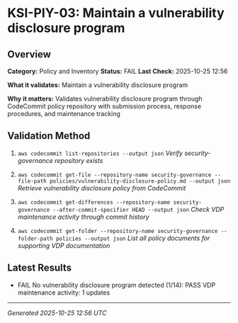 # KSI-PIY-03: Maintain a vulnerability disclosure program

## Overview

**Category:** Policy and Inventory
**Status:** FAIL
**Last Check:** 2025-10-25 12:56

**What it validates:** Maintain a vulnerability disclosure program

**Why it matters:** Validates vulnerability disclosure program through CodeCommit policy repository with submission process, response procedures, and maintenance tracking

## Validation Method

1. `aws codecommit list-repositories --output json`
   *Verify security-governance repository exists*

2. `aws codecommit get-file --repository-name security-governance --file-path policies/vulnerability-disclosure-policy.md --output json`
   *Retrieve vulnerability disclosure policy from CodeCommit*

3. `aws codecommit get-differences --repository-name security-governance --after-commit-specifier HEAD --output json`
   *Check VDP maintenance activity through commit history*

4. `aws codecommit get-folder --repository-name security-governance --folder-path policies --output json`
   *List all policy documents for supporting VDP documentation*

## Latest Results

- FAIL No vulnerability disclosure program detected (1/14): PASS VDP maintenance activity: 1 updates

---
*Generated 2025-10-25 12:56 UTC*